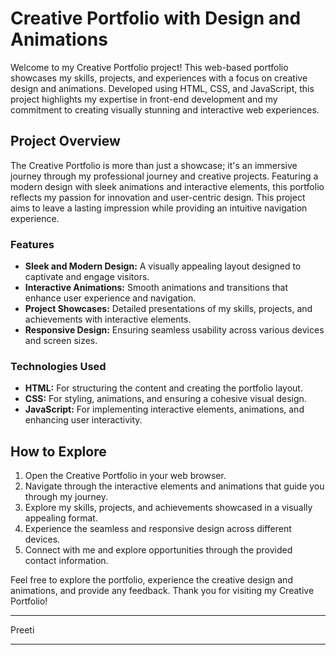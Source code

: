 
# Creative Portfolio with Design and Animations

Welcome to my Creative Portfolio project! This web-based portfolio showcases my skills, projects, and experiences with a focus on creative design and animations. Developed using HTML, CSS, and JavaScript, this project highlights my expertise in front-end development and my commitment to creating visually stunning and interactive web experiences.

## Project Overview

The Creative Portfolio is more than just a showcase; it's an immersive journey through my professional journey and creative projects. Featuring a modern design with sleek animations and interactive elements, this portfolio reflects my passion for innovation and user-centric design. This project aims to leave a lasting impression while providing an intuitive navigation experience.

### Features

- **Sleek and Modern Design:** A visually appealing layout designed to captivate and engage visitors.
- **Interactive Animations:** Smooth animations and transitions that enhance user experience and navigation.
- **Project Showcases:** Detailed presentations of my skills, projects, and achievements with interactive elements.
- **Responsive Design:** Ensuring seamless usability across various devices and screen sizes.

### Technologies Used

- **HTML:** For structuring the content and creating the portfolio layout.
- **CSS:** For styling, animations, and ensuring a cohesive visual design.
- **JavaScript:** For implementing interactive elements, animations, and enhancing user interactivity.

## How to Explore

1. Open the Creative Portfolio in your web browser.
2. Navigate through the interactive elements and animations that guide you through my journey.
3. Explore my skills, projects, and achievements showcased in a visually appealing format.
4. Experience the seamless and responsive design across different devices.
5. Connect with me and explore opportunities through the provided contact information.

Feel free to explore the portfolio, experience the creative design and animations, and provide any feedback. Thank you for visiting my Creative Portfolio!

---

Preeti

---
